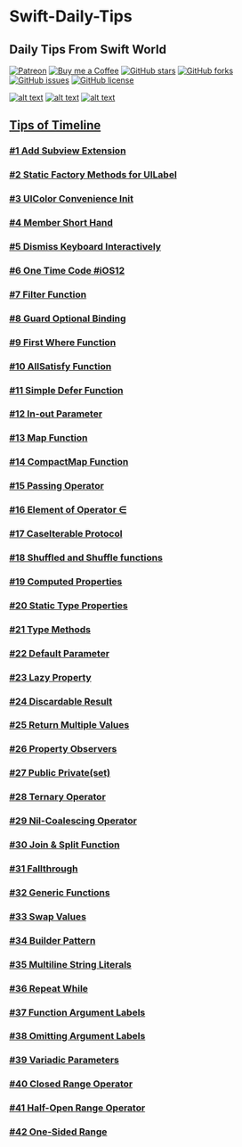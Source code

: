 # Swift-Daily-Tips

## Daily Tips From Swift World
[![Patreon](https://img.shields.io/badge/patreon-donate-green.svg)](https://patreon.com/SwiftDailyTips) [![Buy me a Coffee](https://img.shields.io/badge/buy%20me%20a%20coffee-donate-green.svg)](https://buymeacoffee.com/SwiftDailyTips) [![GitHub stars](https://img.shields.io/github/stars/MobileTipsters/Swift-Daily-Tips.svg)](https://github.com/MobileTipsters/Swift-Daily-Tips/stargazers) [![GitHub forks](https://img.shields.io/github/forks/MobileTipsters/Swift-Daily-Tips.svg)](https://github.com/MobileTipsters/Swift-Daily-Tips/stargazers) [![GitHub issues](https://img.shields.io/github/issues/MobileTipsters/Swift-Daily-Tips.svg)](https://github.com/MobileTipsters/Swift-Daily-Tips/issues) [![GitHub license](https://img.shields.io/github/license/MobileTipsters/Swift-Daily-Tips.svg)](https://github.com/MobileTipsters/Swift-Daily-Tips)

[![alt text][TwitterIcon]][Twitter]
[![alt text][InstagramIcon]][Instagram]
[![alt text][TelegramIcon]][Telegram]

[TwitterIcon]: /icons/twitter.png (twitter)
[InstagramIcon]: /icons/instagram.png (instagram)
[TelegramIcon]: /icons/telegram.png (telegram)

[Twitter]: https://www.twitter.com/SwiftDailyTips
[Instagram]: https://www.instagram.com/SwiftDailyTips
[Telegram]: https://t.me/SwiftDailyTips

## [Tips of Timeline](/TIMELINE.md)

### [#1 Add Subview Extension](/codes/AddSubviewExtension.swift)

### [#2 Static Factory Methods for UILabel](/codes/StaticFactoryMethodsForUILabel.swift)

### [#3 UIColor Convenience Init](/codes/UIColorConvenienceInit.swift)

### [#4 Member Short Hand](/codes/MemberShortHand.swift)

### [#5 Dismiss Keyboard Interactively](/codes/DismissKeyboardInteractively.swift)

### [#6 One Time Code #iOS12](/codes/OneTimeCode.swift)

### [#7 Filter Function](/codes/FilterFunction.swift)

### [#8 Guard Optional Binding](/codes/GuardOptionalBinding.swift)

### [#9 First Where Function](/codes/FirstWhere.swift)

### [#10 AllSatisfy Function](/codes/AllSatisfyFunction.swift)

### [#11 Simple Defer Function](/codes/SimpleDefer.swift)

### [#12 In-out Parameter](/codes/InoutParameter.swift)

### [#13 Map Function](/codes/MapFunction.swift)

### [#14 CompactMap Function](/codes/CompactMapFunction.swift)

### [#15 Passing Operator](/codes/PassingOperator.swift)

### [#16 Element of Operator ∈](/codes/ElementOfOperator.swift)

### [#17 CaseIterable Protocol](/codes/CaseIterable.swift)

### [#18 Shuffled and Shuffle functions](/codes/ShuffledAndShuffleFunctions.swift)

### [#19 Computed Properties](/codes/ComputedProperties.swift)

### [#20 Static Type Properties](/codes/StaticTypeProperties.swift)

### [#21 Type Methods](/codes/TypeMethods.swift)

### [#22 Default Parameter](/codes/DefaultParameter.swift)

### [#23 Lazy Property](/codes/LazyProperty.swift)

### [#24 Discardable Result](/codes/DiscardableResult.swift)

### [#25 Return Multiple Values](/codes/ReturnMultipleValues.swift)

### [#26 Property Observers](/codes/PropertyObservers.swift)

### [#27 Public Private(set)](/codes/PublicPrivateSet.swift)

### [#28 Ternary Operator](/codes/TernaryOperator.swift)

### [#29 Nil-Coalescing Operator](/codes/NilCoalescingOperator.swift)

### [#30 Join & Split Function](/codes/Join&SplitFunction.swift)

### [#31 Fallthrough](/codes/Fallthrough.swift)

### [#32 Generic Functions](/codes/GenericFunctions.swift)

### [#33 Swap Values](/codes/SwapValues.swift)

### [#34 Builder Pattern](/codes/BuilderPattern.swift)

### [#35 Multiline String Literals](/codes/MultilineStringLiterals.swift)

### [#36 Repeat While](/codes/RepeatWhile.swift)

### [#37 Function Argument Labels](/codes/FunctionArgumentLabels.swift)

### [#38 Omitting Argument Labels](/codes/OmittingArgumentLabels.swift)

### [#39 Variadic Parameters](/codes/VariadicParameters.swift)

### [#40 Closed Range Operator](/codes/ClosedRangeOperator.swift)

### [#41 Half-Open Range Operator](/codes/HalfOpenRangeOperator.swift)

### [#42 One-Sided Range](/codes/OneSidedRange.swift)
